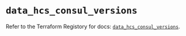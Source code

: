 # `data_hcs_consul_versions`

Refer to the Terraform Registory for docs: [`data_hcs_consul_versions`](https://www.terraform.io/docs/providers/hcs/d/consul_versions).
